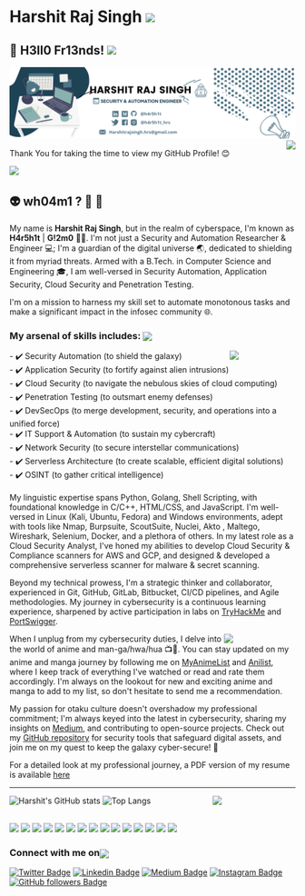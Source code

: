 #  Harshit Raj Singh <img src="https://media.giphy.com/media/WUlplcMpOCEmTGBtBW/giphy.gif" width="50"></h1>

## 🤖 H3ll0 Fr13nds!  <img src="https://github.com/abhishekapk/abhishekapk/blob/master/Assests/Hi.gif" width="29px"> 

<!-- Banner Background -->
![Banner](image.png)
<img src="https://media.giphy.com/media/3pTZ5pUYLUHh6/giphy.gif" align="right">

Thank You for taking the time to view my GitHub Profile! 😊

![](https://komarev.com/ghpvc/?username=h4r5h1t&color=brightgreen)

## 👽 wh04m1 ? 🤔 💖
My name is **Harshit Raj Singh**, but in the realm of cyberspace, I'm known as **H4r5h1t** | **G!2m0** 👨‍💻. 
I'm not just a Security and Automation Researcher & Engineer 💻; I'm a guardian of the digital universe 🌏, dedicated to shielding it from myriad threats. Armed with a B.Tech. in Computer Science and Engineering 🎓, I am well-versed in Security Automation, Application Security, Cloud Security and Penetration Testing. 

I'm on a mission to harness my skill set to automate monotonous tasks and make a significant impact in the infosec community 🌐.

### My arsenal of skills includes: <img align='center' src = "https://media2.giphy.com/media/QssGEmpkyEOhBCb7e1/giphy.gif?cid=ecf05e47a0n3gi1bfqntqmob8g9aid1oyj2wr3ds3mg700bl&rid=giphy.gif" width = 33px> <br>
<p align="right"> <img src="https://media.giphy.com/media/JOLlBirHkuoVRPOMnZ/giphy.gif" width="23%" align="right">
</p>
- ✔️ Security Automation (to shield the galaxy) <br>
- ✔️ Application Security (to fortify against alien intrusions) <br>
- ✔️ Cloud Security (to navigate the nebulous skies of cloud computing) <br>
- ✔️ Penetration Testing (to outsmart enemy defenses) <br>
- ✔️ DevSecOps (to merge development, security, and operations into a unified force) <br>
- ✔️ IT Support & Automation (to sustain my cybercraft) <br>
- ✔️ Network Security (to secure interstellar communications) <br>
- ✔️ Serverless Architecture (to create scalable, efficient digital solutions) <br>
- ✔️ OSINT (to gather critical intelligence) <br>
<br>
My linguistic expertise spans Python, Golang, Shell Scripting, with foundational knowledge in C/C++, HTML/CSS, and JavaScript. I'm well-versed in Linux (Kali, Ubuntu, Fedora) and Windows environments, adept with tools like Nmap, Burpsuite, ScoutSuite, Nuclei, Akto , Maltego, Wireshark, Selenium, Docker, and a plethora of others. 
In my latest role as a Cloud Security Analyst, I've honed my abilities to develop Cloud Security & Compliance scanners for AWS and GCP, and designed & developed a comprehensive serverless scanner for malware & secret scanning.

Beyond my technical prowess, I'm a strategic thinker and collaborator, experienced in Git, GitHub, GitLab, Bitbucket, CI/CD pipelines, and Agile methodologies. My journey in cybersecurity is a continuous learning experience, sharpened by active participation in labs on [TryHackMe](https://www.tryhackme.com/p/h4r5h1t.hrs) and [PortSwigger](https://portswigger.net/web-security/).

<p align="right"> <img src="https://media.giphy.com/media/Sb7WSbjHFNIL6/giphy.gif" width="25%" align="right"> </p>


When I unplug from my cybersecurity duties, I delve into the world of anime and man-ga/hwa/hua 📺📖. 
You can stay updated on my anime and manga journey by following me on [MyAnimeList](https://myanimelist.net/profile/G12m0x19) and [Anilist](https://anilist.co/user/G12M0X19/), where I keep track of everything I've watched or read and rate them accordingly. I'm always on the lookout for new and exciting anime and manga to add to my list, so don't hesitate to send me a recommendation.

My passion for otaku culture doesn't overshadow my professional commitment; I'm always keyed into the latest in cybersecurity, sharing my insights on [Medium](https://h4r5h1t.medium.com/), and contributing to open-source projects.
Check out my [GitHub repository](https://github.com/h4r5h1t?tab=repositories) for security tools that safeguard digital assets, and join me on my quest to keep the galaxy cyber-secure! 🚀

For a detailed look at my professional journey, a PDF version of my resume is available [here](https://drive.google.com/file/d/1ATGBLJO-R0q4T6wRVj7smj_9oBb0bfKF/view?usp=sharing)

--------

<!-- <p align="left">
  <a href="https://github.com/h4r5h1t">
    <img src="https://github-readme-stats-sigma-five.vercel.app/api?username=h4r5h1t&count_private=true&theme=vision-friendly-dark&show_icons=true&include_all_commits=true" alt="Harshit's GitHub stats"  />
  </a>
  <img src="https://media.giphy.com/media/RbDKaczqWovIugyJmW/giphy.gif" width="25%"/>
  <img src="https://media.giphy.com/media/2IudUHdI075HL02Pkk/giphy.gif" width="25%" align="right"/>
  <img src="https://media.giphy.com/media/M9gbBd9nbDrOTu1Mqx/giphy.gif" width="30%" align="right"/>
  <a href="https://github.com/h4r5h1t">
    <img src="https://github-readme-stats-sigma-five.vercel.app/api/top-langs/?username=h4r5h1t&theme=vision-friendly-dark&card_width=445" alt="Top Langs" width="48.5%" />
  </a>
</p> -->

![Harshit's GitHub stats](https://github-readme-stats-sigma-five.vercel.app/api?username=h4r5h1t&count_private=true&theme=vision-friendly-dark&show_icons=true&include_all_commits=true)
<img src="https://media.giphy.com/media/M9gbBd9nbDrOTu1Mqx/giphy.gif" width="29%" align="right"/>
![Top Langs](https://github-readme-stats-sigma-five.vercel.app/api/top-langs/?username=h4r5h1t&theme=vision-friendly-dark&card_width=495)

<br>
<!-- Logos -->
  <div> 
    <img width = '33px'  src="https://cdn.worldvectorlogo.com/logos/python-5.svg"/>
    <img width = '57px'  src="https://cdn.worldvectorlogo.com/logos/golang-1.svg"/>
    <img width = '77px'  src="https://cdn.worldvectorlogo.com/logos/bash-1.svg"/> 
    <img width = '33px'  src="https://cdn.worldvectorlogo.com/logos/logo-javascript.svg"/>
    <img width = '30px'  src="https://cdn.worldvectorlogo.com/logos/html-1.svg"/>
    <img width = '30px'  src="https://cdn.worldvectorlogo.com/logos/css-3.svg"/>
    <img width = '33px'  src="https://cdn.worldvectorlogo.com/logos/c.svg"/>
    <img width = '53px'  src="https://cdn.worldvectorlogo.com/logos/aws-2.svg"/>
    <img width = '43px'  src="https://cdn.worldvectorlogo.com/logos/google-cloud-1.svg"/>
    <img width = '33px'  src="https://cdn.worldvectorlogo.com/logos/ubuntu-4.svg"/>
    <img width = '33px'  src="https://cdn.worldvectorlogo.com/logos/microsoft-windows-22.svg"/>
    <img width = '40px'  src="https://cdn.worldvectorlogo.com/logos/red-hat-1.svg"/> 
    <img width = '33px'  src="https://cdn.worldvectorlogo.com/logos/git-icon.svg"/>
    <img width = '40px'  src="https://cdn.worldvectorlogo.com/logos/docker-4.svg"/>
    <img width = '100px'  src="https://cdn.worldvectorlogo.com/logos/selenium-1.svg"/>
  </div>
  
### Connect with me on<img align='center' src='https://raw.githubusercontent.com/ShahriarShafin/ShahriarShafin/main/Assets/handshake.gif' width="100px">

[![Twitter Badge](https://img.shields.io/twitter/url?color=1ca0f1&label=%40h4r5h1t_hrs&logo=twitter&logoColor=1ca0f1&style=for-the-badge&url=https%3A%2F%2Ftwitter.com%2Fh4r5h1t_hrs)](https://twitter.com/h4r5h1t_hrs)
[![Linkedin Badge](https://img.shields.io/twitter/url?color=1ca0f1&label=h4r5h1t&logo=LinkedIn&logoColor=1ca0f1&style=for-the-badge&url=https%3A%2F%2Fwww.linkedin.com%2Fin%2Fh4r5h1t%2F)](https://www.linkedin.com/in/h4r5h1t/)
[![Medium Badge](https://img.shields.io/twitter/url?color=1ca0f1&label=@h4r5h1t&logo=Medium&logoColor=1ca0f1&style=for-the-badge&url=https://medium.com/@h4r5h1t)](https://medium.com/@h4r5h1t)
[![Instagram Badge](https://img.shields.io/twitter/url?color=1ca0f1&label=h4r5h1t.hrs&logo=Instagram&logoColor=1ca0f1&style=for-the-badge&url=https%3A%2F%2Fwww.instagram.com%2Fh4r5h1t.hrs%2F)](https://www.instagram.com/h4r5h1t.hrs/)
[![GitHub followers Badge](https://img.shields.io/twitter/url?color=1ca0f1&label=h4r5h1t&logo=github&logoColor=1ca0f1&style=for-the-badge&url=https%3A%2F%2Fgithub.com%2Fh4r5h1t%3Ftab%3Dfollowers)](https://github.com/h4r5h1t?tab=followers)
